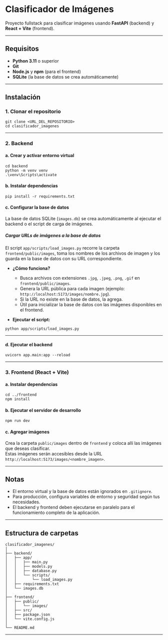 # Clasificador de Imágenes

Proyecto fullstack para clasificar imágenes usando **FastAPI** (backend) y **React + Vite** (frontend).

---

## Requisitos

- **Python 3.11** o superior
- **Git**
- **Node.js** y **npm** (para el frontend)
- **SQLite** (la base de datos se crea automáticamente)

---

## Instalación

### 1. Clonar el repositorio

```pwsh
git clone <URL_DEL_REPOSITORIO>
cd clasificador_imagenes
```

---

### 2. Backend

#### a. Crear y activar entorno virtual

```pwsh
cd backend
python -m venv venv
.\venv\Scripts\activate
```

#### b. Instalar dependencias

```pwsh
pip install -r requirements.txt
```

#### c. Configurar la base de datos

La base de datos SQLite (`images.db`) se crea automáticamente al ejecutar el backend o el script de carga de imágenes.

##### Cargar URLs de imágenes a la base de datos

El script `app/scripts/load_images.py` recorre la carpeta `frontend/public/images`, toma los nombres de los archivos de imagen y los guarda en la base de datos con su URL correspondiente.

- **¿Cómo funciona?**
  - Busca archivos con extensiones `.jpg`, `.jpeg`, `.png`, `.gif` en `frontend/public/images`.
  - Genera la URL pública para cada imagen (ejemplo: `http://localhost:5173/images/nombre.jpg`).
  - Si la URL no existe en la base de datos, la agrega.
  - Útil para inicializar la base de datos con las imágenes disponibles en el frontend.

- **Ejecutar el script:**

```pwsh
python app/scripts/load_images.py
```

---

#### d. Ejecutar el backend

```pwsh
uvicorn app.main:app --reload
```

---

### 3. Frontend (React + Vite)

#### a. Instalar dependencias

```pwsh
cd ../frontend
npm install
```

#### b. Ejecutar el servidor de desarrollo

```pwsh
npm run dev
```

#### c. Agregar imágenes

Crea la carpeta `public/images` dentro de `frontend` y coloca allí las imágenes que deseas clasificar.  
Estas imágenes serán accesibles desde la URL `http://localhost:5173/images/<nombre_imagen>`.

---

## Notas

- El entorno virtual y la base de datos están ignorados en `.gitignore`.
- Para producción, configura variables de entorno y seguridad según tus necesidades.
- El backend y frontend deben ejecutarse en paralelo para el funcionamiento completo de la aplicación.

---

## Estructura de carpetas

```
clasificador_imagenes/
│
├── backend/
│   ├── app/
│   │   ├── main.py
│   │   ├── models.py
│   │   ├── database.py
│   │   └── scripts/
│   │       └── load_images.py
│   ├── requirements.txt
│   └── images.db
│
├── frontend/
│   ├── public/
│   │   └── images/
│   ├── src/
│   ├── package.json
│   └── vite.config.js
│
└── README.md
```

---
